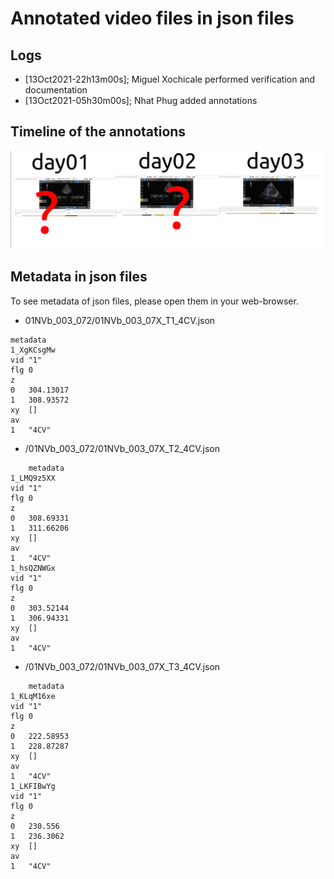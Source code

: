 # Annotated video files in json files

## Logs
* [13Oct2021-22h13m00s]; Miguel Xochicale performed verification and documentation 
* [13Oct2021-05h30m00s]; Nhat Phug added annotations

## Timeline of the annotations 
![fig](annotations.png)

## Metadata in json files
To see metadata of json files, please open them in your web-browser.

* 01NVb_003_072/01NVb_003_07X_T1_4CV.json
```
metadata
1_XgKCsgMw	
vid	"1"
flg	0
z	
0	304.13017
1	308.93572
xy	[]
av	
1	"4CV"
``` 

* /01NVb_003_072/01NVb_003_07X_T2_4CV.json
```
	metadata	
1_LMQ9z5XX	
vid	"1"
flg	0
z	
0	308.69331
1	311.66206
xy	[]
av	
1	"4CV"
1_hsQZNWGx	
vid	"1"
flg	0
z	
0	303.52144
1	306.94331
xy	[]
av	
1	"4CV"

```

* /01NVb_003_072/01NVb_003_07X_T3_4CV.json
``` 
	metadata	
1_KLqM16xe	
vid	"1"
flg	0
z	
0	222.58953
1	228.87287
xy	[]
av	
1	"4CV"
1_LKFIBwYg	
vid	"1"
flg	0
z	
0	230.556
1	236.3062
xy	[]
av	
1	"4CV"

```  
